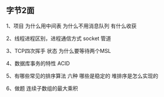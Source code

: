 ## 字节2面

1、项目 为什么用中间表 为什么不用消息队列 有什么收获

2、线程进程区别，进程通信方式 socket 管道

3、TCP四次挥手 状态 为什么要等待两个MSL 

4、数据库事务的特性 ACID

5、有哪些常见的排序算法 六种 哪些是稳定的 堆排序是怎么实现的

6、做题 连续子数组的最大乘积